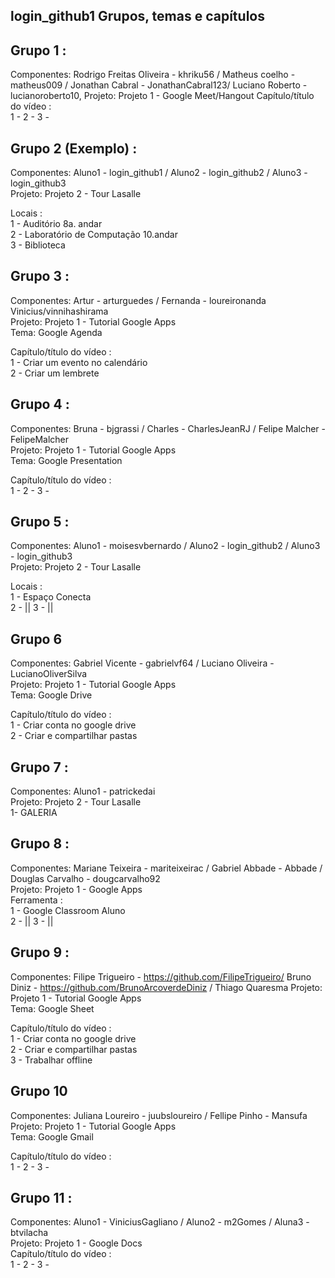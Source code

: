 login_github1 Grupos, temas e capítulos
--------------------------

Grupo 1 :
---------
Componentes: Rodrigo Freitas Oliveira - khriku56 / Matheus coelho - matheus009 / Jonathan Cabral - JonathanCabral123/ Luciano Roberto - lucianoroberto10,
Projeto: Projeto 1 - Google Meet/Hangout 
Capítulo/título do vídeo :   
1 - 
2 - 
3 - 


Grupo 2 (Exemplo) :   
---------  
Componentes: Aluno1 - login_github1 / Aluno2 - login_github2 / Aluno3 - login_github3  
Projeto: Projeto 2 - Tour Lasalle

Locais :  
1 - Auditório 8a. andar  
2 - Laboratório de Computação 10.andar  
3 - Biblioteca  


Grupo 3 :   
---------  
Componentes: Artur - arturguedes / Fernanda - loureironanda Vinicius/vinnihashirama    
Projeto: Projeto 1 - Tutorial Google Apps  
Tema: Google Agenda  
  
Capítulo/título do vídeo :   
1 - Criar um evento no calendário  
2 - Criar um lembrete

Grupo 4 :   
---------  
Componentes: Bruna - bjgrassi / Charles - CharlesJeanRJ / Felipe Malcher - FelipeMalcher   
Projeto: Projeto 1 - Tutorial Google Apps  
Tema: Google Presentation  
  
Capítulo/título do vídeo :   
1 - 
2 - 
3 - 

Grupo 5 :   
---------  
Componentes: Aluno1 - moisesvbernardo / Aluno2 - login_github2 / Aluno3 - login_github3  
Projeto: Projeto 2 - Tour Lasalle

Locais :  
1 - Espaço Conecta  
2 -  ||
3 -  ||

Grupo 6   
---------  
Componentes: Gabriel Vicente - gabrielvf64 / Luciano Oliveira - LucianoOliverSilva  
Projeto: Projeto 1 - Tutorial Google Apps  
Tema: Google Drive  

Capítulo/título do vídeo :  
1 - Criar conta no google drive  
2 - Criar e compartilhar pastas 

Grupo 7  :   
---------  
Componentes: Aluno1 - patrickedai  
Projeto: Projeto 2 - Tour Lasalle  
1- GALERIA  


Grupo 8 :   
---------  
Componentes: Mariane Teixeira - mariteixeirac / Gabriel Abbade - Abbade / Douglas Carvalho - dougcarvalho92  
Projeto: Projeto 1 - Google Apps  
Ferramenta :  
1 - Google Classroom Aluno   
2 -  ||
3 -  ||

Grupo 9  :   
---------  
Componentes: Filipe Trigueiro - https://github.com/FilipeTrigueiro/ Bruno Diniz - https://github.com/BrunoArcoverdeDiniz / Thiago Quaresma
Projeto: Projeto 1 - Tutorial Google Apps  
Tema: Google Sheet  

Capítulo/título do vídeo :  
1 - Criar conta no google drive  
2 - Criar e compartilhar pastas  
3 - Trabalhar offline  


Grupo 10   
---------  
Componentes: Juliana Loureiro - juubsloureiro / Fellipe Pinho - Mansufa
Projeto: Projeto 1 - Tutorial Google Apps  
Tema: Google Gmail  
  
Capítulo/título do vídeo :   
1 - 
2 - 
3 - 

Grupo 11 :
---------
Componentes: Aluno1 - ViniciusGagliano / Aluno2 - m2Gomes / Aluna3 - btvilacha  
Projeto: Projeto 1 - Google Docs  
Capítulo/título do vídeo :   
1 - 
2 - 
3 - 

